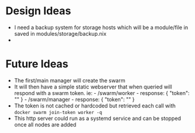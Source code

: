 # Design Ideas

- I need a backup system for storage hosts which will be a module/file in saved in modules/storage/backup.nix
-

# Future Ideas

- The first/main manager will create the swarm
- It will then have a simple static webserver that when queried will respond with a swarm token.
  ie: - <swarm-manager-ip>/swarm/worker - response: { "token": "<swarm-worker-token>" } - <swarm-manager-ip>/swarm/manager - response: { "token": "<swarm-manager-token>" }
- The token is not cached or hardcoded but retrieved each call with `docker swarm join-token worker -q`
- This http server could run as a systemd service and can be stopped once all nodes are added
